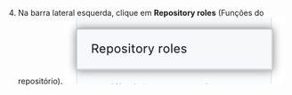 4. Na barra lateral esquerda, clique em **Repository roles** (Funções do repositório). ![Aba de funções do repositório nas configurações da organização](/assets/images/help/organizations/org-settings-repository-roles.png)
